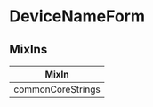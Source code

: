 # DeviceNameForm

## MixIns

<!-- @vuese:DeviceNameForm:mixIns:start -->
|MixIn|
|---|
|commonCoreStrings|

<!-- @vuese:DeviceNameForm:mixIns:end -->
